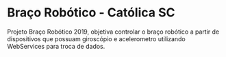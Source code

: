 # Braço Robótico - Católica SC

Projeto Braço Robótico 2019, objetiva controlar o braço robótico a partir de dispositivos que possuam giroscópio e acelerometro utilizando WebServices para troca de dados.
